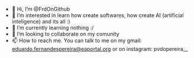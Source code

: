 - 👋 Hi, I’m @FrdOnGithub
- 👀 I’m interested in learn how create softwares, how create AI (artificial inteligence) and its all :)
- 🌱 I’m currently learning nothing :/
- 💞️ I’m looking to collaborate on my comunity
- 📫 How to reach me. You can talk to me on my gmail: eduardo.fernandespereira@eaportal.org or on instagram: pvdopereira__

<!---
FrdOnGithub/FrdOnGithub is a ✨ special ✨ repository because its `README.md` (this file) appears on your GitHub profile.
You can click the Preview link to take a look at your changes.
--->
